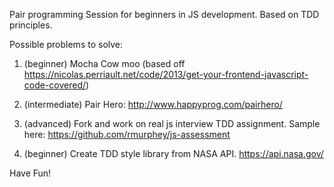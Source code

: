 Pair programming Session for beginners in JS development.
Based on TDD principles.

Possible problems to solve:

1. (beginner) Mocha Cow moo (based off https://nicolas.perriault.net/code/2013/get-your-frontend-javascript-code-covered/)

2. (intermediate) Pair Hero: http://www.happyprog.com/pairhero/

3. (advanced) Fork and work on real js interview TDD assignment. Sample here: https://github.com/rmurphey/js-assessment

4. (beginner) Create TDD style library from NASA API. https://api.nasa.gov/

Have Fun!
